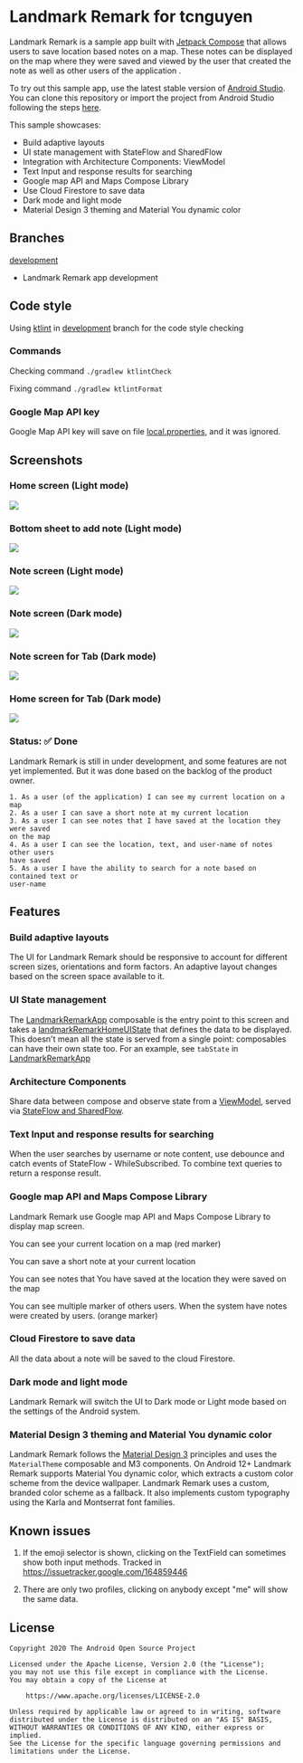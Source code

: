 
# Landmark Remark for tcnguyen

Landmark Remark  is a sample app built with [Jetpack Compose][compose] that allows users to save location based notes on a map. These notes can be 
displayed on the map where they were saved and viewed by the user that 
created the note as well as other users of the application .

To try out this sample app, use the latest stable version
of [Android Studio](https://developer.android.com/studio).
You can clone this repository or import the
project from Android Studio following the steps
[here](https://developer.android.com/jetpack/compose/setup#sample).


This sample showcases:
* Build adaptive layouts
* UI state management with StateFlow and SharedFlow
* Integration with Architecture Components: ViewModel
* Text Input and response results for searching
* Google map API and Maps Compose Library 
* Use Cloud Firestore to save data 
* Dark mode and light mode
* Material Design 3 theming and Material You dynamic color

## Branches
[development]()
- Landmark Remark app development


## Code style
Using [ktlint](https://github.com/pinterest/ktlint) in [development]() branch for the code style checking

### Commands
Checking command
`./gradlew ktlintCheck  `

Fixing command
`./gradlew ktlintFormat`

### Google Map API key

Google Map API key will save on file [local.properties](), and it was ignored. 

## Screenshots
### Home screen (Light mode)
<img src="screenshots/Screenshot_home.png"/>

### Bottom sheet to add note (Light mode)
<img src="screenshots/Screenshot_add_note.png"/>

### Note screen (Light mode)
<img src="screenshots/Screenshot_note.png"/>

### Note screen (Dark mode)
<img src="screenshots/Screenshot_note_dark.png"/>

### Note screen for Tab (Dark mode)
<img src="screenshots/Screenshot_note_dark_tab.png"/>

### Home screen for Tab (Dark mode)
<img src="screenshots/Screenshot_home_dark_tab.png"/>

### Status: ✅ Done

Landmark Remark is still in under development, and some features are not yet implemented. But it was done based on the backlog of the product owner.

    1. As a user (of the application) I can see my current location on a map 
    2. As a user I can save a short note at my current location  
    3. As a user I can see notes that I have saved at the location they were saved 
    on the map  
    4. As a user I can see the location, text, and user-name of notes other users 
    have saved  
    5. As a user I have the ability to search for a note based on contained text or 
    user-name

## Features

### Build adaptive layouts
The UI for Landmark Remark should be responsive to account for different screen sizes, orientations and form factors. An adaptive layout changes based on the screen space available to it. 


### UI State management
The [LandmarkRemarkApp](/app/src/main/java/tcnguyen/app/landmarkremark/LandmarkRemarkApp.kt") composable is the entry point to this screen and takes a [landmarkRemarkHomeUIState](/app/src/main/java/tcnguyen/app/landmarkremark/LandmarkRemarkApp.kt) that defines the data to be displayed. This doesn't mean all the state is served from a single point: composables can have their own state too. For an example, see `tabState` in [LandmarkRemarkApp](app/src/main/java/com/example/compose/jetchat/conversation/Conversation.kt)


### Architecture Components
Share data between compose and observe state from a [ViewModel](https://developer.android.com/topic/libraries/architecture/viewmodel), served via [StateFlow and SharedFlow](https://developer.android.com/topic/libraries/architecture/livedata).


### Text Input and response results for searching
When the user searches by username or note content, use debounce and catch events of StateFlow - WhileSubscribed. To combine text queries to return a response result.


### Google map API and Maps Compose Library 
Landmark Remark use Google map API and Maps Compose Library to display map screen.

You can see your current location on a map (red marker)

You can save a short note at your current location

You can see notes that You have saved at the location they were saved on the map

You can see multiple marker of others users. When the system have notes were created by users. (orange marker)


### Cloud Firestore to save data
All the data about a note will be saved to the cloud Firestore.


### Dark mode and light mode
Landmark Remark will switch the UI to Dark mode or Light mode based on the settings of the Android system.


### Material Design 3 theming and Material You dynamic color
Landmark Remark follows the [Material Design 3](https://m3.material.io) principles and uses the `MaterialTheme` composable and M3 components. On Android 12+ Landmark Remark supports Material You dynamic color, which extracts a custom color scheme from the device wallpaper. Landmark Remark uses a custom, branded color scheme as a fallback. It also implements custom typography using the Karla and Montserrat font families.

## Known issues
1. If the emoji selector is shown, clicking on the TextField can sometimes show both input methods.
Tracked in https://issuetracker.google.com/164859446

2. There are only two profiles, clicking on anybody except "me" will show the same data.

## License
```
Copyright 2020 The Android Open Source Project

Licensed under the Apache License, Version 2.0 (the "License");
you may not use this file except in compliance with the License.
You may obtain a copy of the License at

    https://www.apache.org/licenses/LICENSE-2.0

Unless required by applicable law or agreed to in writing, software
distributed under the License is distributed on an "AS IS" BASIS,
WITHOUT WARRANTIES OR CONDITIONS OF ANY KIND, either express or implied.
See the License for the specific language governing permissions and
limitations under the License.
```

[compose]: https://developer.android.com/jetpack/compose
[coil-accompanist]: https://google.github.io/accompanist/coil/